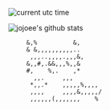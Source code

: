 ![current utc time](https://jojoee.jojoee.com/api/utcnow)

![jojoee's github stats](https://github-readme-stats.vercel.app/api?username=jojoee&hide=%5B%22issues%22,%22contribs%22%5D&title_color=fff&icon_color=79ff97&text_color=9f9f9f&bg_color=151515&show_icons=true)

```ascii
     &,%          &,        
     & &,,,,,,,,,,..        
      ,,,..,,,,.,,,&,       
     &,,#,.&&,,,%,,&        
     #,    %,.    ,*        
       ,,.     ,,,          
      *,,.*    ,,,,,%,,,,   
      ,,,,     ,,,,&,,,,,/  
      ,,,,,,(,,,,,,,    %   
```

<!--
1. Install Python3 and Miniconda
2. Run
```
conda create --name jojoee.jojoee python=3.7.5
conda activate jojoee.jojoee

# dev
pip freeze > requirements.txt
uvicorn main:app --reload

# prod
pip install -r requirements.txt
uvicorn main:app
```
3. Test `curl localhost:8000/api/utcnow`
-->
